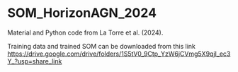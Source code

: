 # SOM_HorizonAGN_2024
Material and Python code from La Torre et al. (2024).

Training data and trained SOM can be downloaded from this link https://drive.google.com/drive/folders/1S5tV0_9Ctp_YzW6jCVmg5X9qjI_ec3Y_?usp=share_link
